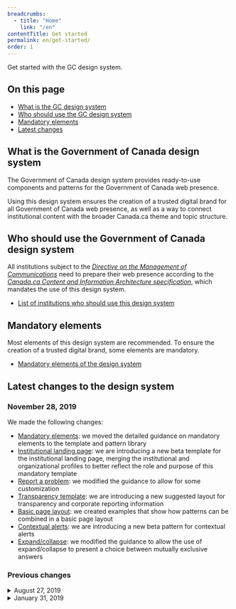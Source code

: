 ```yaml
---
breadcrumbs:
  - title: "Home"
    link: "/en"
contentTitle: Get started
permalink: en/get-started/
order: 1
---
```

<p>Get started with the GC design system.</p>
<h2>On this page</h2>
<ul>
 <li><a href="#what">What is the GC design system</a></li>
 <li><a href="#who">Who should use the GC design system</a></li>
 <li><a href="#mandatory">Mandatory elements</a></li>
 <li><a href="#latest">Latest changes</a></li>
</ul>

<section>
<h2 id="what">What is the Government of Canada design system</h2>
<p>The Government of Canada design system provides ready-to-use components and patterns for the Government of Canada web presence.</p>
<p>Using this design system ensures the creation of a trusted digital brand for all Government of Canada web presence, as well as a way to connect institutional content with the broader Canada.ca theme and topic structure.</p>
</section>
<section>
<h2 id="who">Who should use the Government of Canada design system</h2>
<p>All institutions subject to the <a href="http://www.tbs-sct.gc.ca/pol/doc-eng.aspx?id=30682"><cite>Directive on the  Management of Communications</cite></a> need to prepare their web presence according to the <a href="https://www.canada.ca/en/treasury-board-secretariat/services/government-communications/canada-content-information-architecture-specification.html"><cite>Canada.ca Content and Information Architecture specification</cite></a>, which mandates the use of this design system.</p>
<ul>
<li><a href="./institutions">List of institutions who should use this design system</a></li>
</ul>
</section>
<section>
<h2 id="mandatory">Mandatory elements</h2>
<p>Most elements of this design system are recommended. To ensure the creation of a trusted digital brand, some elements are mandatory.</p>
<ul>
<li><a href="https://www.canada.ca/en/treasury-board-secretariat/services/government-communications/canada-content-information-architecture-specification/mandatory-elements.html">Mandatory elements of the design system</a></li>
</ul>
</section>
<section>
<h2 id="latest">Latest changes to the design system</h2>
<h3><date datetime="2019-11-28">November 28, 2019</date></h3>

<p>We made the following changes:</p>

<ul>
<li><a href="https://www.canada.ca/en/treasury-board-secretariat/services/government-communications/canada-content-information-architecture-specification/mandatory-elements.html">Mandatory elements</a>: we moved the detailed guidance on mandatory elements to the template and pattern library</li>
<li><a href="https://design.canada.ca/mandatory-templates/institutional-profile-pages.html">Institutional landing page</a>: we are introducing a new beta template for the institutional landing page, merging the institutional and organizational profiles to better reflect the role and purpose of this mandatory template</li>
<li><a href="https://design.canada.ca/common-design-patterns/report-problem.html">Report a problem</a>: we modified the guidance to allow for some customization</li>
<li><a href="https://design.canada.ca/recommended-templates/transparency.html">Transparency template</a>: we are introducing a new suggested layout for transparency and corporate reporting information</li>
<li><a href="https://design.canada.ca/recommended-templates/generic-destination.html">Basic page layout</a>: we created examples that show how patterns can be combined in a basic page layout</li>
<li><a href="https://design.canada.ca/common-design-patterns/contextual-alerts.html">Contextual alerts</a>: we are introducing a new beta pattern for contextual alerts</li>
<li><a href="https://design.canada.ca/common-design-patterns/collapsible-content.html">Expand/collapse</a>: we modified the guidance to allow the use of expand/collapse to present a choice between mutually exclusive answers</li>
</ul>

<h3>Previous changes</h3>
<details>
<summary><date datetime="2019-08-27">August 27, 2019</date></summary>
<p>We made the following minor change:</p>
<ul>
<li>we changed the <a href="https://design.canada.ca/common-design-patterns/date-modified.html">Date modified pattern</a> to reflect the format currently in use across Canada.ca: yyyy-mm-dd</li>
</ul>
</details>

<details>
<summary><date datetime="2019-01-31">January 31, 2019</date></summary>

<p>We’ve made major updates to the Canada.ca design system:</p>

<ul>
<li>the <a href="/en/treasury-board-secretariat/services/government-communications/canada-content-information-architecture-specification.html">Canada.ca Content and Information Architecture Specification</a> now contains only core requirements:</li>
 <ul>
   <li>who must follow the Canada.ca design system</li>
   <li>what elements are mandatory</li>
   <li>how to organize content</li>
   <li>how to design content</li>
 </ul>
<li>the <a href="/en/treasury-board-secretariat/services/government-communications/canada-content-information-architecture-specification/mandatory-elements.html">mandatory elements</a> specify what departments must do to reflect the trusted digital brand of the Government of Canada</li>

<li>the <a href="/en/government/about/design-system/pattern-library.html">template and design pattern library</a> contains all detailed information about specific templates and patterns</li>

<li>a new <a href="/en/government/about/design-system/pattern-library/find-right-template-design-pattern-web-content.html">interactive pattern selector</a> makes it easier to find the right template or design pattern</li>

<li>the <a href="/en/treasury-board-secretariat/services/government-communications/canada-content-information-architecture-specification/organizing-content.html">organizing content</a> section simplifies the direction on information architecture, user-need categories and the URL model</li>
<li>the <a href="https://design.canada.ca/mandatory-templates/topic-pages.html">topic page template</a> is now only mandatory for the first 2 topic layers, although it can be used at lower levels when appropriate</li>
<li>the home page design reflects the recent changes to the live site</li>

</ul>

<p>Overall, this update signals a shift in philosophy. We’ve shortened the list of mandatory elements, and shifted the focus to task success for users. Templates and design patterns will be changed and improved regularly, based on evidence. All changes will be documented on this page.</p>
</details>

</section>
